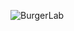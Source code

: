 ![BurgerLab](https://github.com/sserhatacarr/BootStrap-Projects/blob/main/Project1/images/BurgerLabGif.gif)